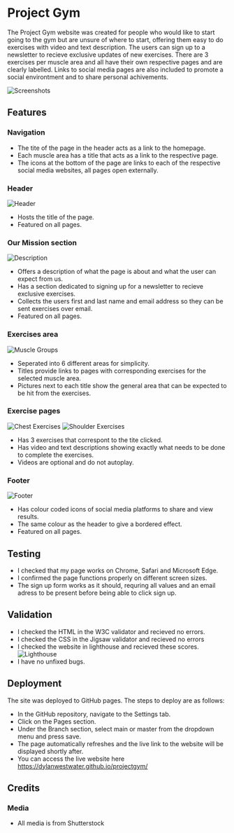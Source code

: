 # Project Gym

The Project Gym website was created for people who would like to start going to the gym but are unsure of where to start, offering them easy to do exercises with video and text description. The users can sign up to a newsletter to recieve exclusive updates of new exercises. There are 3 exercises per muscle area and all have their own respective pages and are clearly labelled. Links to social media pages are also included to promote a social environtment and to share personal achivements.

![Screenshots](https://github.com/DylanWestwater/projectgym/assets/131287920/dd37f7b9-a7bb-4204-aa26-0f085cb786a0)
## Features

### Navigation 

- The tite of the page in the header acts as a link to the homepage.
- Each muscle area has a title that acts as a link to the respective page.
- The icons at the bottom of the page are links to each of the respective social media websites, all pages open externally.

### Header
![Header](https://github.com/DylanWestwater/projectgym/assets/131287920/4dc25719-cef7-488b-9a25-9b8811127134)

- Hosts the title of the page.
- Featured on all pages.

### Our Mission section
![Description](https://github.com/DylanWestwater/projectgym/assets/131287920/3bc733b5-7d8e-4339-9d6a-a8e1572af6b4)

- Offers a description of what the page is about and what the user can expect from us.
- Has a section dedicated to signing up for a newsletter to recieve exclusive exercises.
- Collects the users first and last name and email address so they can be sent exercises over email.
- Featured on all pages.

### Exercises area
![Muscle Groups](https://github.com/DylanWestwater/projectgym/assets/131287920/fa8326de-e2af-4715-8129-6f6fd99cbb82)

- Seperated into 6 different areas for simplicity.
- Titles provide links to pages with corresponding exercises for the selected muscle area.
- Pictures next to each title show the general area that can be expected to be hit from the exercises.

### Exercise pages
![Chest Exercises](https://github.com/DylanWestwater/projectgym/assets/131287920/67637a08-4edd-4b15-a4af-c860127c72fc)
![Shoulder Exercises](https://github.com/DylanWestwater/projectgym/assets/131287920/bbffcf4f-50f6-4aa6-97b0-ae0882c17c95)

- Has 3 exercises that correspont to the tite clicked.
- Has video and text descriptions showing exactly what needs to be done to complete the exercises.
- Videos are optional and do not autoplay.

### Footer
![Footer](https://github.com/DylanWestwater/projectgym/assets/131287920/ca5147dc-92ef-4797-8337-df608afcbb4a)

- Has colour coded icons of social media platforms to share and view results.
- The same colour as the header to give a bordered effect.
- Featured on all pages.

## Testing

- I checked that my page works on Chrome, Safari and Microsoft Edge.
- I confirmed the page functions properly on different screen sizes.
- The sign up form works as it should, requring all values and an email adress to be present before being able to click sign up.

## Validation

  - I checked the HTML in the W3C validator and recieved no errors.
  - I checked the CSS in the Jigsaw validator and recieved no errors
  - I checked the website in lighthouse and recieved these scores.
    ![Lighthouse](https://github.com/DylanWestwater/projectgym/assets/131287920/4be57ea5-56f8-4161-b27b-e01f4990a0f6)
  - I have no unfixed bugs.
 
## Deployment

The site was deployed to GitHub pages. The steps to deploy are as follows:
- In the GitHub repository, navigate to the Settings tab.
- Click on the Pages section.
- Under the Branch section, select main or master from the dropdown menu and press save.
- The page automatically refreshes and the live link to the website will be displayed shortly after.
- You can access the live website here https://dylanwestwater.github.io/projectgym/

## Credits

### Media
- All media is from Shutterstock 




